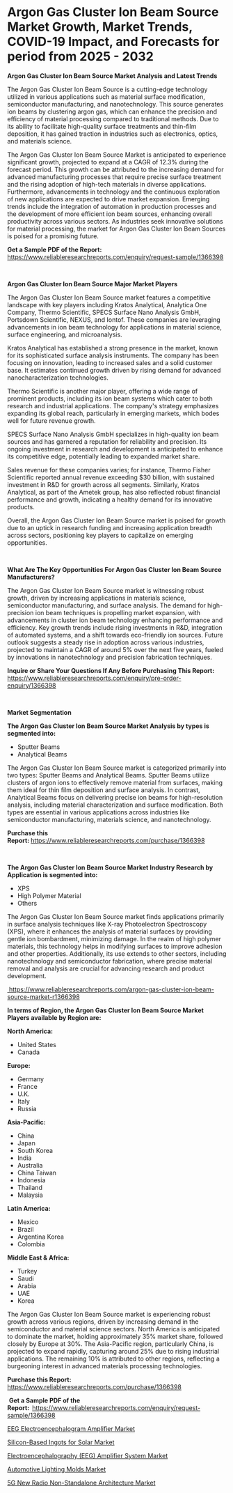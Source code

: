 <p><h1>Argon Gas Cluster Ion Beam Source Market Growth, Market Trends, COVID-19 Impact, and Forecasts for period from 2025 - 2032</h1></p><p><strong>Argon Gas Cluster Ion Beam Source Market Analysis and Latest Trends</strong></p>
<p><p>The Argon Gas Cluster Ion Beam Source is a cutting-edge technology utilized in various applications such as material surface modification, semiconductor manufacturing, and nanotechnology. This source generates ion beams by clustering argon gas, which can enhance the precision and efficiency of material processing compared to traditional methods. Due to its ability to facilitate high-quality surface treatments and thin-film deposition, it has gained traction in industries such as electronics, optics, and materials science.</p><p>The Argon Gas Cluster Ion Beam Source Market is anticipated to experience significant growth, projected to expand at a CAGR of 12.3% during the forecast period. This growth can be attributed to the increasing demand for advanced manufacturing processes that require precise surface treatment and the rising adoption of high-tech materials in diverse applications. Furthermore, advancements in technology and the continuous exploration of new applications are expected to drive market expansion. Emerging trends include the integration of automation in production processes and the development of more efficient ion beam sources, enhancing overall productivity across various sectors. As industries seek innovative solutions for material processing, the market for Argon Gas Cluster Ion Beam Sources is poised for a promising future.</p></p>
<p><strong>Get a Sample PDF of the Report:&nbsp;</strong> <a href="https://www.reliableresearchreports.com/enquiry/request-sample/1366398?utm_campaign=9&utm_medium=2&utm_source=Github&utm_content=ia&utm_term=22032025&utm_id=argon-gas-cluster-ion-beam-source">https://www.reliableresearchreports.com/enquiry/request-sample/1366398</a></p>
<p>&nbsp;</p>
<p><strong>Argon Gas Cluster Ion Beam Source Major Market Players</strong></p>
<p><p>The Argon Gas Cluster Ion Beam Source market features a competitive landscape with key players including Kratos Analytical, Analytica One Company, Thermo Scientific, SPECS Surface Nano Analysis GmbH, Portsdown Scientific, NEXUS, and Iontof. These companies are leveraging advancements in ion beam technology for applications in material science, surface engineering, and microanalysis.</p><p>Kratos Analytical has established a strong presence in the market, known for its sophisticated surface analysis instruments. The company has been focusing on innovation, leading to increased sales and a solid customer base. It estimates continued growth driven by rising demand for advanced nanocharacterization technologies. </p><p>Thermo Scientific is another major player, offering a wide range of prominent products, including its ion beam systems which cater to both research and industrial applications. The company's strategy emphasizes expanding its global reach, particularly in emerging markets, which bodes well for future revenue growth.</p><p>SPECS Surface Nano Analysis GmbH specializes in high-quality ion beam sources and has garnered a reputation for reliability and precision. Its ongoing investment in research and development is anticipated to enhance its competitive edge, potentially leading to expanded market share.</p><p>Sales revenue for these companies varies; for instance, Thermo Fisher Scientific reported annual revenue exceeding $30 billion, with sustained investment in R&D for growth across all segments. Similarly, Kratos Analytical, as part of the Ametek group, has also reflected robust financial performance and growth, indicating a healthy demand for its innovative products.</p><p>Overall, the Argon Gas Cluster Ion Beam Source market is poised for growth due to an uptick in research funding and increasing application breadth across sectors, positioning key players to capitalize on emerging opportunities.</p></p>
<p>&nbsp;</p>
<p><strong>What Are The Key Opportunities For Argon Gas Cluster Ion Beam Source Manufacturers?</strong></p>
<p><p>The Argon Gas Cluster Ion Beam Source market is witnessing robust growth, driven by increasing applications in materials science, semiconductor manufacturing, and surface analysis. The demand for high-precision ion beam techniques is propelling market expansion, with advancements in cluster ion beam technology enhancing performance and efficiency. Key growth trends include rising investments in R&D, integration of automated systems, and a shift towards eco-friendly ion sources. Future outlook suggests a steady rise in adoption across various industries, projected to maintain a CAGR of around 5% over the next five years, fueled by innovations in nanotechnology and precision fabrication techniques.</p></p>
<p><strong>Inquire or Share Your Questions If Any Before Purchasing This Report:</strong> <a href="https://www.reliableresearchreports.com/enquiry/pre-order-enquiry/1366398?utm_campaign=9&utm_medium=2&utm_source=Github&utm_content=ia&utm_term=22032025&utm_id=argon-gas-cluster-ion-beam-source">https://www.reliableresearchreports.com/enquiry/pre-order-enquiry/1366398</a></p>
<p>&nbsp;</p>
<p><strong>Market Segmentation</strong></p>
<p><strong>The Argon Gas Cluster Ion Beam Source Market Analysis by types is segmented into:</strong></p>
<p><ul><li>Sputter Beams</li><li>Analytical Beams</li></ul></p>
<p><p>The Argon Gas Cluster Ion Beam Source market is categorized primarily into two types: Sputter Beams and Analytical Beams. Sputter Beams utilize clusters of argon ions to effectively remove material from surfaces, making them ideal for thin film deposition and surface analysis. In contrast, Analytical Beams focus on delivering precise ion beams for high-resolution analysis, including material characterization and surface modification. Both types are essential in various applications across industries like semiconductor manufacturing, materials science, and nanotechnology.</p></p>
<p><strong>Purchase this Report:&nbsp;</strong><a href="https://www.reliableresearchreports.com/purchase/1366398?utm_campaign=9&utm_medium=2&utm_source=Github&utm_content=ia&utm_term=22032025&utm_id=argon-gas-cluster-ion-beam-source">https://www.reliableresearchreports.com/purchase/1366398</a></p>
<p>&nbsp;</p>
<p><strong>The Argon Gas Cluster Ion Beam Source Market Industry Research by Application is segmented into:</strong></p>
<p><ul><li>XPS</li><li>High Polymer Material</li><li>Others</li></ul></p>
<p><p>The Argon Gas Cluster Ion Beam Source market finds applications primarily in surface analysis techniques like X-ray Photoelectron Spectroscopy (XPS), where it enhances the analysis of material surfaces by providing gentle ion bombardment, minimizing damage. In the realm of high polymer materials, this technology helps in modifying surfaces to improve adhesion and other properties. Additionally, its use extends to other sectors, including nanotechnology and semiconductor fabrication, where precise material removal and analysis are crucial for advancing research and product development.</p></p>
<p><a href="https://www.reliableresearchreports.com/argon-gas-cluster-ion-beam-source-market-r1366398?utm_campaign=9&utm_medium=2&utm_source=Github&utm_content=ia&utm_term=22032025&utm_id=argon-gas-cluster-ion-beam-source">&nbsp;https://www.reliableresearchreports.com/argon-gas-cluster-ion-beam-source-market-r1366398</a></p>
<p><strong>In terms of Region, the Argon Gas Cluster Ion Beam Source Market Players available by Region are:</strong></p>
<p>
    <p> <strong> North America: </strong>
        <ul>
            <li>United States</li>
            <li>Canada</li>
        </ul>
        </p> 
    <p> <strong> Europe: </strong>
        <ul>
            <li>Germany</li>
            <li>France</li>
            <li>U.K.</li>
            <li>Italy</li>
            <li>Russia</li>
        </ul>
        </p> 
    <p> <strong> Asia-Pacific: </strong>
        <ul>
            <li>China</li>
            <li>Japan</li>
            <li>South Korea</li>
            <li>India</li>
            <li>Australia</li>
            <li>China Taiwan</li>
            <li>Indonesia</li>
            <li>Thailand</li>
            <li>Malaysia</li>
        </ul>
        </p> 
    <p> <strong> Latin America: </strong>
        <ul>
            <li>Mexico</li>
            <li>Brazil</li>
            <li>Argentina Korea</li>
            <li>Colombia</li>
        </ul>
        </p> 
    <p> <strong> Middle East & Africa: </strong>
        <ul>
            <li>Turkey</li>
            <li>Saudi</li>
            <li>Arabia</li>
            <li>UAE</li>
            <li>Korea</li>
        </ul>
    </p>
    </p>
<p><p>The Argon Gas Cluster Ion Beam Source market is experiencing robust growth across various regions, driven by increasing demand in the semiconductor and material science sectors. North America is anticipated to dominate the market, holding approximately 35% market share, followed closely by Europe at 30%. The Asia-Pacific region, particularly China, is projected to expand rapidly, capturing around 25% due to rising industrial applications. The remaining 10% is attributed to other regions, reflecting a burgeoning interest in advanced materials processing technologies.</p></p>
<p><strong>Purchase this Report: </strong><a href="https://www.reliableresearchreports.com/purchase/1366398?utm_campaign=9&utm_medium=2&utm_source=Github&utm_content=ia&utm_term=22032025&utm_id=argon-gas-cluster-ion-beam-source">https://www.reliableresearchreports.com/purchase/1366398</a></p>
<p>&nbsp;<strong>Get a Sample PDF of the Report:&nbsp;&nbsp;</strong><a href="https://www.reliableresearchreports.com/enquiry/request-sample/1366398?utm_campaign=9&utm_medium=2&utm_source=Github&utm_content=ia&utm_term=22032025&utm_id=argon-gas-cluster-ion-beam-source">https://www.reliableresearchreports.com/enquiry/request-sample/1366398</a></p>
<p><strong></strong></p>
<p><p><a href="https://github.com/gakpasulgun/Market-Research-Report-List-1/blob/main/eeg-electroencephalogram-amplifier-market.md?utm_campaign=9&utm_medium=2&utm_source=Github&utm_content=ia&utm_term=22032025&utm_id=argon-gas-cluster-ion-beam-source">EEG Electroencephalogram Amplifier Market</a></p><p><a href="https://github.com/kitkaeberz5z/Market-Research-Report-List-1/blob/main/silicon-based-ingots-for-solar-market.md?utm_campaign=9&utm_medium=2&utm_source=Github&utm_content=ia&utm_term=22032025&utm_id=argon-gas-cluster-ion-beam-source">Silicon-Based Ingots for Solar Market</a></p><p><a href="https://github.com/snelldimkeod/Market-Research-Report-List-1/blob/main/electroencephalography-eeg-amplifier-system-market.md?utm_campaign=9&utm_medium=2&utm_source=Github&utm_content=ia&utm_term=22032025&utm_id=argon-gas-cluster-ion-beam-source">Electroencephalography (EEG) Amplifier System Market</a></p><p><a href="https://github.com/edriceakeime/Market-Research-Report-List-1/blob/main/automotive-lighting-molds-market.md?utm_campaign=9&utm_medium=2&utm_source=Github&utm_content=ia&utm_term=22032025&utm_id=argon-gas-cluster-ion-beam-source">Automotive Lighting Molds Market</a></p><p><a href="https://github.com/shpirttangim48/Market-Research-Report-List-1/blob/main/5g-new-radio-non-standalone-architecture-market.md?utm_campaign=9&utm_medium=2&utm_source=Github&utm_content=ia&utm_term=22032025&utm_id=argon-gas-cluster-ion-beam-source">5G New Radio Non-Standalone Architecture Market</a></p></p>